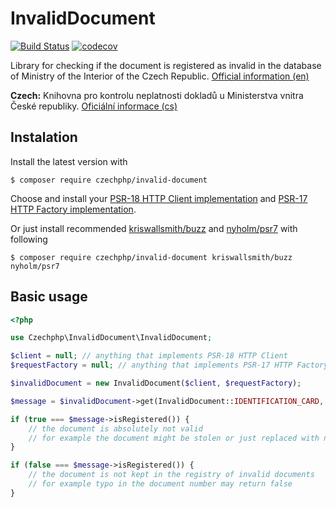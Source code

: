 # InvalidDocument

[![Build Status](https://travis-ci.com/czechphp/invalid-document.svg?branch=master)](https://travis-ci.com/czechphp/invalid-document)
[![codecov](https://codecov.io/gh/czechphp/invalid-document/branch/master/graph/badge.svg)](https://codecov.io/gh/czechphp/invalid-document)

Library for checking if the document is registered as invalid in the database of Ministry of the Interior of the Czech Republic.
[Official information (en)](https://www.mvcr.cz/clanek/neplatne-doklady-ve-formatu-xml-en.aspx)

**Czech:** Knihovna pro kontrolu neplatnosti dokladů u Ministerstva vnitra České republiky.
[Oficiální informace (cs)](https://www.mvcr.cz/clanek/neplatne-doklady-ve-formatu-xml.aspx)

## Instalation

Install the latest version with

```
$ composer require czechphp/invalid-document
```

Choose and install your 
[PSR-18 HTTP Client implementation](https://packagist.org/providers/psr/http-client-implementation) and
[PSR-17 HTTP Factory implementation](https://packagist.org/providers/psr/http-factory-implementation).

Or just install recommended 
[kriswallsmith/buzz](https://packagist.org/packages/kriswallsmith/buzz) and 
[nyholm/psr7](https://packagist.org/packages/nyholm/psr7) with following

```
$ composer require czechphp/invalid-document kriswallsmith/buzz nyholm/psr7
```

## Basic usage
```php
<?php

use Czechphp\InvalidDocument\InvalidDocument;

$client = null; // anything that implements PSR-18 HTTP Client
$requestFactory = null; // anything that implements PSR-17 HTTP Factory

$invalidDocument = new InvalidDocument($client, $requestFactory);

$message = $invalidDocument->get(InvalidDocument::IDENTIFICATION_CARD, '123456', 'AB');

if (true === $message->isRegistered()) {
    // the document is absolutely not valid
    // for example the document might be stolen or just replaced with new one and this one was invalidated
}

if (false === $message->isRegistered()) {
    // the document is not kept in the registry of invalid documents
    // for example typo in the document number may return false
}
```
